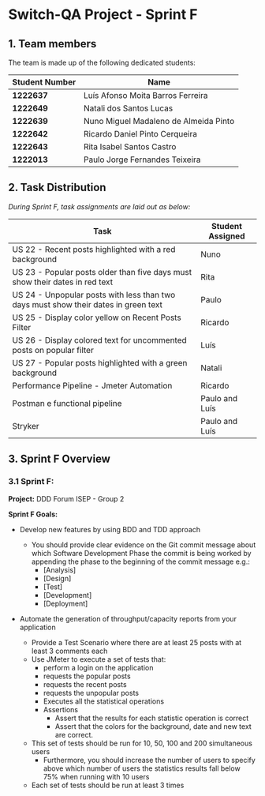 # Switch-QA Project - Sprint F

## 1. Team members

The team is made up of the following dedicated students:

| Student Number | Name              |
|----------------|-------------------|
| **1222637**    | Luís Afonso Moita Barros Ferreira |
| **1222649**    | Natali dos Santos Lucas |
| **1222639**    | Nuno Miguel Madaleno de Almeida Pinto  |
| **1222642**    | Ricardo Daniel Pinto Cerqueira |
| **1222643**    | Rita Isabel Santos Castro |
| **1222013**    | Paulo Jorge Fernandes Teixeira |

## 2. Task Distribution

_During Sprint F, task assignments are laid out as below:_

| Task | Student Assigned |
|-----------------------------|-----------------------------|
| US 22 - Recent posts highlighted with a red background | Nuno |
| US 23 - Popular posts older than five days must show their dates in red text | Rita |
| US 24 - Unpopular posts with less than two days must show their dates in green text | Paulo |
| US 25 - Display color yellow on Recent Posts Filter | Ricardo |
| US 26 - Display colored text for uncommented posts on popular filter | Luís |
| US 27 - Popular posts highlighted with a green background | Natali |
| Performance Pipeline - Jmeter Automation | Ricardo |
| Postman e functional pipeline | Paulo and Luís |
| Stryker | Paulo and Luís |

## 3. Sprint F Overview

### 3.1 Sprint F:

**Project:** DDD Forum ISEP - Group 2

**Sprint F Goals:**

- Develop new features by using BDD and TDD approach
    - You should provide clear evidence on the Git commit message about which Software Development Phase the commit is being worked by appending the phase to the beginning of the commit message e.g.:
        - [Analysis]
        - [Design]
        - [Test]
        - [Development]
        - [Deployment]

- Automate the generation of throughput/capacity reports from your application
    - Provide a Test Scenario where there are at least 25 posts with at least 3 comments each
    - Use JMeter to execute a set of tests that:
        - perform a login on the application
        - requests the popular posts
        - requests the recent posts
        - requests the unpopular posts
        - Executes all the statistical operations
        - Assertions
            - Assert that the results for each statistic operation is correct
            - Assert that the colors for the background, date and new text are correct.
    - This set of tests should be run for 10, 50, 100 and 200 simultaneous users
        - Furthermore, you should increase the number of users to specify above which number of users the statistics results fall below 75% when running with 10 users
    - Each set of tests should be run at least 3 times